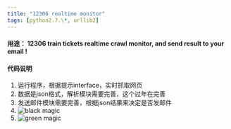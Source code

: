 ```yaml
---
title: "12306 realtime monitor"
tags: [python2.7.\*, urllib2]
---
```


#### 用途： 12306 train tickets realtime crawl monitor, and send result to your email !
#### 代码说明

1. 运行程序，根据提示interface，实时抓取网页
2. 数据是json格式，解析模块需要完善，这个过年在完善
3. 发送邮件模块需要完善，根据json结果来决定是否发邮件
4. ![black magic](http://www.open-open.com/code/view/1426604895976)
5. ![green magic](http://www.open-open.com/code/view/1426603369414)

